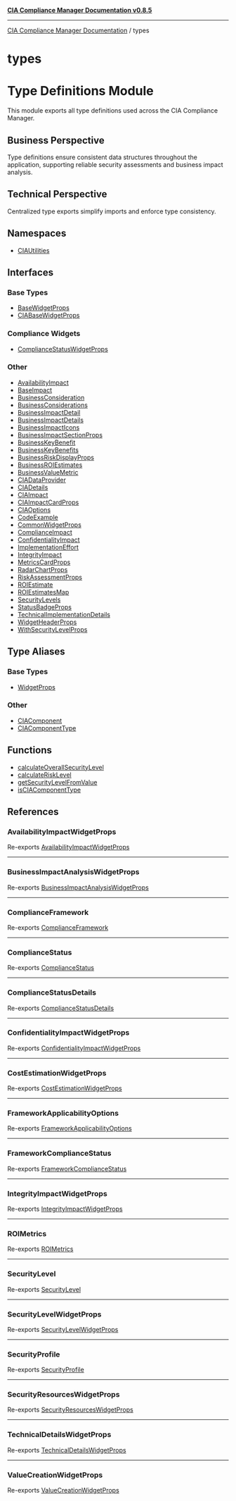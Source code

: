 [**CIA Compliance Manager Documentation v0.8.5**](../README.md)

***

[CIA Compliance Manager Documentation](../modules.md) / types

# types

# Type Definitions Module

This module exports all type definitions used across the CIA Compliance Manager.

## Business Perspective
Type definitions ensure consistent data structures throughout the application,
supporting reliable security assessments and business impact analysis.

## Technical Perspective
Centralized type exports simplify imports and enforce type consistency.

## Namespaces

- [CIAUtilities](namespaces/CIAUtilities/README.md)

## Interfaces

### Base Types

- [BaseWidgetProps](interfaces/BaseWidgetProps.md)
- [CIABaseWidgetProps](interfaces/CIABaseWidgetProps.md)

### Compliance Widgets

- [ComplianceStatusWidgetProps](interfaces/ComplianceStatusWidgetProps.md)

### Other

- [AvailabilityImpact](interfaces/AvailabilityImpact.md)
- [BaseImpact](interfaces/BaseImpact.md)
- [BusinessConsideration](interfaces/BusinessConsideration.md)
- [BusinessConsiderations](interfaces/BusinessConsiderations.md)
- [BusinessImpactDetail](interfaces/BusinessImpactDetail.md)
- [BusinessImpactDetails](interfaces/BusinessImpactDetails.md)
- [BusinessImpactIcons](interfaces/BusinessImpactIcons.md)
- [BusinessImpactSectionProps](interfaces/BusinessImpactSectionProps.md)
- [BusinessKeyBenefit](interfaces/BusinessKeyBenefit.md)
- [BusinessKeyBenefits](interfaces/BusinessKeyBenefits.md)
- [BusinessRiskDisplayProps](interfaces/BusinessRiskDisplayProps.md)
- [BusinessROIEstimates](interfaces/BusinessROIEstimates.md)
- [BusinessValueMetric](interfaces/BusinessValueMetric.md)
- [CIADataProvider](interfaces/CIADataProvider.md)
- [CIADetails](interfaces/CIADetails.md)
- [CIAImpact](interfaces/CIAImpact.md)
- [CIAImpactCardProps](interfaces/CIAImpactCardProps.md)
- [CIAOptions](interfaces/CIAOptions.md)
- [CodeExample](interfaces/CodeExample.md)
- [CommonWidgetProps](interfaces/CommonWidgetProps.md)
- [ComplianceImpact](interfaces/ComplianceImpact.md)
- [ConfidentialityImpact](interfaces/ConfidentialityImpact.md)
- [ImplementationEffort](interfaces/ImplementationEffort.md)
- [IntegrityImpact](interfaces/IntegrityImpact.md)
- [MetricsCardProps](interfaces/MetricsCardProps.md)
- [RadarChartProps](interfaces/RadarChartProps.md)
- [RiskAssessmentProps](interfaces/RiskAssessmentProps.md)
- [ROIEstimate](interfaces/ROIEstimate.md)
- [ROIEstimatesMap](interfaces/ROIEstimatesMap.md)
- [SecurityLevels](interfaces/SecurityLevels.md)
- [StatusBadgeProps](interfaces/StatusBadgeProps.md)
- [TechnicalImplementationDetails](interfaces/TechnicalImplementationDetails.md)
- [WidgetHeaderProps](interfaces/WidgetHeaderProps.md)
- [WithSecurityLevelProps](interfaces/WithSecurityLevelProps.md)

## Type Aliases

### Base Types

- [WidgetProps](type-aliases/WidgetProps.md)

### Other

- [CIAComponent](type-aliases/CIAComponent.md)
- [CIAComponentType](type-aliases/CIAComponentType.md)

## Functions

- [calculateOverallSecurityLevel](functions/calculateOverallSecurityLevel.md)
- [calculateRiskLevel](functions/calculateRiskLevel.md)
- [getSecurityLevelFromValue](functions/getSecurityLevelFromValue.md)
- [isCIAComponentType](functions/isCIAComponentType.md)

## References

### AvailabilityImpactWidgetProps

Re-exports [AvailabilityImpactWidgetProps](../typedoc-entry/interfaces/AvailabilityImpactWidgetProps.md)

***

### BusinessImpactAnalysisWidgetProps

Re-exports [BusinessImpactAnalysisWidgetProps](../typedoc-entry/interfaces/BusinessImpactAnalysisWidgetProps.md)

***

### ComplianceFramework

Re-exports [ComplianceFramework](compliance/interfaces/ComplianceFramework.md)

***

### ComplianceStatus

Re-exports [ComplianceStatus](../index/interfaces/ComplianceStatus.md)

***

### ComplianceStatusDetails

Re-exports [ComplianceStatusDetails](compliance/interfaces/ComplianceStatusDetails.md)

***

### ConfidentialityImpactWidgetProps

Re-exports [ConfidentialityImpactWidgetProps](../typedoc-entry/interfaces/ConfidentialityImpactWidgetProps.md)

***

### CostEstimationWidgetProps

Re-exports [CostEstimationWidgetProps](../typedoc-entry/interfaces/CostEstimationWidgetProps.md)

***

### FrameworkApplicabilityOptions

Re-exports [FrameworkApplicabilityOptions](compliance/interfaces/FrameworkApplicabilityOptions.md)

***

### FrameworkComplianceStatus

Re-exports [FrameworkComplianceStatus](compliance/interfaces/FrameworkComplianceStatus.md)

***

### IntegrityImpactWidgetProps

Re-exports [IntegrityImpactWidgetProps](../typedoc-entry/interfaces/IntegrityImpactWidgetProps.md)

***

### ROIMetrics

Re-exports [ROIMetrics](../typedoc-entry/interfaces/ROIMetrics.md)

***

### SecurityLevel

Re-exports [SecurityLevel](../index/type-aliases/SecurityLevel.md)

***

### SecurityLevelWidgetProps

Re-exports [SecurityLevelWidgetProps](../typedoc-entry/interfaces/SecurityLevelWidgetProps.md)

***

### SecurityProfile

Re-exports [SecurityProfile](../index/interfaces/SecurityProfile.md)

***

### SecurityResourcesWidgetProps

Re-exports [SecurityResourcesWidgetProps](../typedoc-entry/interfaces/SecurityResourcesWidgetProps.md)

***

### TechnicalDetailsWidgetProps

Re-exports [TechnicalDetailsWidgetProps](../typedoc-entry/interfaces/TechnicalDetailsWidgetProps.md)

***

### ValueCreationWidgetProps

Re-exports [ValueCreationWidgetProps](../typedoc-entry/interfaces/ValueCreationWidgetProps.md)

